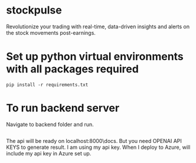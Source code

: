 # stockpulse
Revolutionize your trading with real-time, data-driven insights and alerts on the stock movements post-earnings.

# Set up python virtual environments with all packages required
```pip install -r requirements.txt```

# To run backend server
Navigate to backend folder and run. 
```uvicorn main:app --reload
```
The api will be ready on localhost:8000\docs. But you need OPENAI API KEYS to generate result. I am using my api key. When I deploy to Azure, will include my api key in Azure set up.

